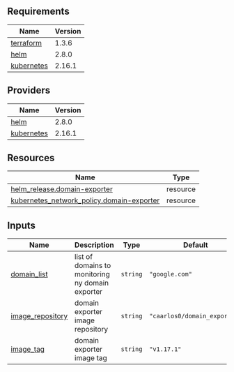 <!-- BEGIN_TF_DOCS -->
## Requirements

| Name | Version |
|------|---------|
| <a name="requirement_terraform"></a> [terraform](#requirement\_terraform) | 1.3.6 |
| <a name="requirement_helm"></a> [helm](#requirement\_helm) | 2.8.0 |
| <a name="requirement_kubernetes"></a> [kubernetes](#requirement\_kubernetes) | 2.16.1 |

## Providers

| Name | Version |
|------|---------|
| <a name="provider_helm"></a> [helm](#provider\_helm) | 2.8.0 |
| <a name="provider_kubernetes"></a> [kubernetes](#provider\_kubernetes) | 2.16.1 |

## Resources

| Name | Type |
|------|------|
| [helm_release.domain-exporter](https://registry.terraform.io/providers/hashicorp/helm/2.8.0/docs/resources/release) | resource |
| [kubernetes_network_policy.domain-exporter](https://registry.terraform.io/providers/hashicorp/kubernetes/2.16.1/docs/resources/network_policy) | resource |

## Inputs

| Name | Description | Type | Default | Required |
|------|-------------|------|---------|:--------:|
| <a name="input_domain_list"></a> [domain\_list](#input\_domain\_list) | list of domains to monitoring ny domain exporter | `string` | `"google.com"` | no |
| <a name="input_image_repository"></a> [image\_repository](#input\_image\_repository) | domain exporter image repository | `string` | `"caarlos0/domain_exporter"` | no |
| <a name="input_image_tag"></a> [image\_tag](#input\_image\_tag) | domain exporter image tag | `string` | `"v1.17.1"` | no |
<!-- END_TF_DOCS -->